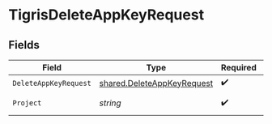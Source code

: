 # TigrisDeleteAppKeyRequest


## Fields

| Field                                                                    | Type                                                                     | Required                                                                 | Description                                                              |
| ------------------------------------------------------------------------ | ------------------------------------------------------------------------ | ------------------------------------------------------------------------ | ------------------------------------------------------------------------ |
| `DeleteAppKeyRequest`                                                    | [shared.DeleteAppKeyRequest](../../models/shared/deleteappkeyrequest.md) | :heavy_check_mark:                                                       | N/A                                                                      |
| `Project`                                                                | *string*                                                                 | :heavy_check_mark:                                                       | project name                                                             |